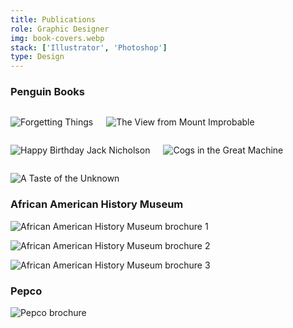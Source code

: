 ```yaml
---
title: Publications
role: Graphic Designer
img: book-covers.webp
stack: ['Illustrator', 'Photoshop']
type: Design
---
```


### Penguin Books

<!-- Row -->

<div class="columns">

<div>

![Forgetting Things](https://storage.googleapis.com/michaelm.appspot.com/college-designs/book-cover-forgetting.webp)

</div>

<div>

![The View from Mount Improbable](https://storage.googleapis.com/michaelm.appspot.com/college-designs/book-covers-the-view.webp)

</div>

</div>

<!-- Row -->

<div class="columns">

<div>

![Happy Birthday Jack Nicholson](https://storage.googleapis.com/michaelm.appspot.com/college-designs/book-covers-happy-bday.webp)

</div>

<div>

![Cogs in the Great Machine](https://storage.googleapis.com/michaelm.appspot.com/college-designs/book-covers-cogs.webp)

</div>

</div>

![A Taste of the Unknown](https://storage.googleapis.com/michaelm.appspot.com/college-designs/book-covers-a-taste.webp)

### African American History Museum

![African American History Museum brochure 1](https://storage.googleapis.com/michaelm.appspot.com/college-designs/aahm-brochure-1.webp)

![African American History Museum brochure 2](https://storage.googleapis.com/michaelm.appspot.com/college-designs/aahm-brochure-2.webp)

![African American History Museum brochure 3](https://storage.googleapis.com/michaelm.appspot.com/college-designs/aahm-brochure-3.webp)

### Pepco

![Pepco brochure](https://storage.googleapis.com/michaelm.appspot.com/college-designs/pepco-brochure.webp)
